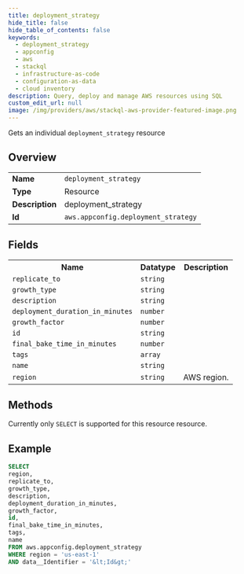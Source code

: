 ```yaml
---
title: deployment_strategy
hide_title: false
hide_table_of_contents: false
keywords:
  - deployment_strategy
  - appconfig
  - aws
  - stackql
  - infrastructure-as-code
  - configuration-as-data
  - cloud inventory
description: Query, deploy and manage AWS resources using SQL
custom_edit_url: null
image: /img/providers/aws/stackql-aws-provider-featured-image.png
---
```

Gets an individual <code>deployment_strategy</code> resource

## Overview
<table><tbody>
<tr><td><b>Name</b></td><td><code>deployment_strategy</code></td></tr>
<tr><td><b>Type</b></td><td>Resource</td></tr>
<tr><td><b>Description</b></td><td>deployment_strategy</td></tr>
<tr><td><b>Id</b></td><td><code>aws.appconfig.deployment_strategy</code></td></tr>
</tbody></table>

## Fields
<table><tbody>
<tr><th>Name</th><th>Datatype</th><th>Description</th></tr>
<tr><td><code>replicate_to</code></td><td><code>string</code></td><td></td></tr>
<tr><td><code>growth_type</code></td><td><code>string</code></td><td></td></tr>
<tr><td><code>description</code></td><td><code>string</code></td><td></td></tr>
<tr><td><code>deployment_duration_in_minutes</code></td><td><code>number</code></td><td></td></tr>
<tr><td><code>growth_factor</code></td><td><code>number</code></td><td></td></tr>
<tr><td><code>id</code></td><td><code>string</code></td><td></td></tr>
<tr><td><code>final_bake_time_in_minutes</code></td><td><code>number</code></td><td></td></tr>
<tr><td><code>tags</code></td><td><code>array</code></td><td></td></tr>
<tr><td><code>name</code></td><td><code>string</code></td><td></td></tr>
<tr><td><code>region</code></td><td><code>string</code></td><td>AWS region.</td></tr>

</tbody></table>

## Methods
Currently only <code>SELECT</code> is supported for this resource resource.





## Example
```sql
SELECT
region,
replicate_to,
growth_type,
description,
deployment_duration_in_minutes,
growth_factor,
id,
final_bake_time_in_minutes,
tags,
name
FROM aws.appconfig.deployment_strategy
WHERE region = 'us-east-1'
AND data__Identifier = '&lt;Id&gt;'
```
